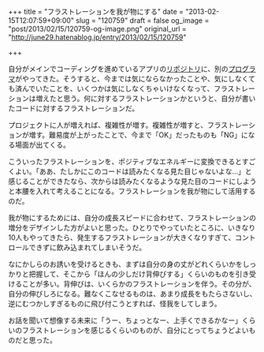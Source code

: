 +++
title = "フラストレーションを我が物にする"
date = "2013-02-15T12:07:59+09:00"
slug = "120759"
draft = false
og_image = "post/2013/02/15/120759-og-image.png"
original_url = "http://june29.hatenablog.jp/entry/2013/02/15/120759"

+++

<p>自分がメインでコーディングを進めているアプリの<a class="keyword" href="http://d.hatena.ne.jp/keyword/%A5%EA%A5%DD%A5%B8%A5%C8%A5%EA">リポジトリ</a>に、別の<a class="keyword" href="http://d.hatena.ne.jp/keyword/%A5%D7%A5%ED%A5%B0%A5%E9%A5%DE">プログラマ</a>がやってきた。そうすると、今までは気にならなかったことや、気にしなくても済んでいたことを、いくつかは気にしなくちゃいけなくなって、フラストレーションは増えたと思う。何に対するフラストレーションかというと、自分が書いたコードに対するフラストレーションだ。</p>
<p>プロジェクトに人が増えれば、複雑性が増す。複雑性が増すと、フラストレーションが増す。難易度が上がったことで、今まで「OK」だったものも「NG」になる場面が出てくる。</p>
<p>こういったフラストレーションを、ポジティブなエネルギーに変換できるとすごくよい。「ああ、たしかにこのコードは読みたくなる見た目じゃないよな…」と感じることができたなら、次からは読みたくなるような見た目のコードにしようと本腰を入れて考えることになる。フラストレーションを我が物にして活用するのだ。</p>
<p>我が物にするためには、自分の成長スピードに合わせて、フラストレーションの増分をデザインした方がよいと思った。ひとりでやっていたところに、いきなり10人もやってきたら、発生するフラストレーションが大きくなりすぎて、コントロールできずに飲み込まれてしまいそうだ。</p>
<p>なにかしらのお誘いを受けるときも、まずは自分の身の丈がどれくらいかをしっかりと把握して、そこから「ほんの少しだけ背伸びする」くらいのものを引き受けることが多い。背伸びは、いくらかのフラストレーションを伴う。その分が、自分の伸びしろになる。難なくこなせるものは、あまり成長をもたらさないし、逆にむつかしすぎるものに飛び付こうとすれば、怪我をしてしまう。</p>
<p>お話を聞いて想像する未来に「うー、ちょっとなー、上手くできるかなー」くらいのフラストレーションを感じるくらいのものが、自分にとってちょうどよいものだと思った。</p>